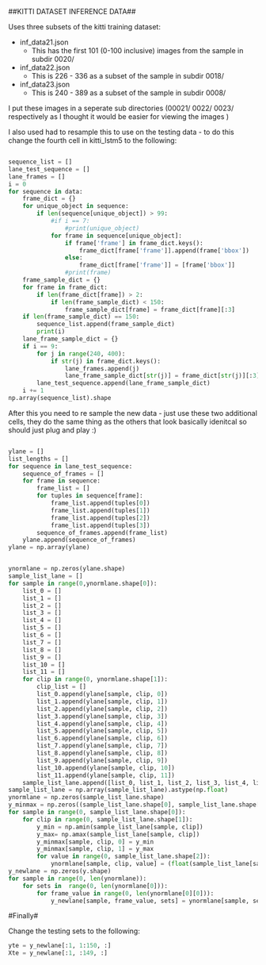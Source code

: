 ##KITTI DATASET INFERENCE DATA##


Uses three subsets of the kitti training dataset:


* inf_data21.json 
	* This has the first 101 (0-100 inclusive) images from the sample in subdir 0020/ 
* inf_data22.json
	* This is 226 - 336 as a subset of the sample in subdir 0018/
* inf_data23.json
	* This is 240 - 389 as a subset of the sample in subdir 0008/

I put these images in a seperate sub directories (00021/ 0022/ 0023/ respectively as I thought it would be easier for viewing the images )


I also used had to resample this to use on the testing data - to do this change the fourth cell in kitti_lstm5 to the following:

```python

sequence_list = []
lane_test_sequence = []
lane_frames = []
i = 0
for sequence in data:
    frame_dict = {}
    for unique_object in sequence:
        if len(sequence[unique_object]) > 99:
            #if i == 7:
                #print(unique_object)
            for frame in sequence[unique_object]:
                if frame['frame'] in frame_dict.keys():
                    frame_dict[frame['frame']].append(frame['bbox'])
                else:
                    frame_dict[frame['frame']] = [frame['bbox']]
                #print(frame)
    frame_sample_dict = {}
    for frame in frame_dict:
        if len(frame_dict[frame]) > 2:
            if len(frame_sample_dict) < 150:
                frame_sample_dict[frame] = frame_dict[frame][:3]
    if len(frame_sample_dict) == 150:
        sequence_list.append(frame_sample_dict)
        print(i)
    lane_frame_sample_dict = {}
    if i == 9:
        for j in range(240, 400):
            if str(j) in frame_dict.keys():
                lane_frames.append(j)
                lane_frame_sample_dict[str(j)] = frame_dict[str(j)][:3]
        lane_test_sequence.append(lane_frame_sample_dict)
    i += 1               
np.array(sequence_list).shape
```



After this you need to re sample the new data - just use these two additional cells, they do the same thing as the others that look basically idenitcal so should just plug and play :)




```python

ylane = []
list_lengths = []
for sequence in lane_test_sequence:
    sequence_of_frames = []
    for frame in sequence:
        frame_list = []
        for tuples in sequence[frame]:
            frame_list.append(tuples[0])
            frame_list.append(tuples[1])
            frame_list.append(tuples[2])
            frame_list.append(tuples[3])
        sequence_of_frames.append(frame_list)
    ylane.append(sequence_of_frames)
ylane = np.array(ylane)
```



```python

ynormlane = np.zeros(ylane.shape)
sample_list_lane = []
for sample in range(0,ynormlane.shape[0]):
    list_0 = []
    list_1 = []
    list_2 = []
    list_3 = []
    list_4 = []
    list_5 = []
    list_6 = []
    list_7 = []
    list_8 = []
    list_9 = []
    list_10 = []
    list_11 = []
    for clip in range(0, ynormlane.shape[1]):
        clip_list = []
        list_0.append(ylane[sample, clip, 0])
        list_1.append(ylane[sample, clip, 1])
        list_2.append(ylane[sample, clip, 2])
        list_3.append(ylane[sample, clip, 3])
        list_4.append(ylane[sample, clip, 4])
        list_5.append(ylane[sample, clip, 5])
        list_6.append(ylane[sample, clip, 6])
        list_7.append(ylane[sample, clip, 7])
        list_8.append(ylane[sample, clip, 8])
        list_9.append(ylane[sample, clip, 9])
        list_10.append(ylane[sample, clip, 10])
        list_11.append(ylane[sample, clip, 11])
    sample_list_lane.append([list_0, list_1, list_2, list_3, list_4, list_5, list_6, list_7, list_8, list_9, list_10, list_11])
sample_list_lane = np.array(sample_list_lane).astype(np.float)
ynormlane = np.zeros(sample_list_lane.shape)
y_minmax = np.zeros((sample_list_lane.shape[0], sample_list_lane.shape[1], 2))
for sample in range(0, sample_list_lane.shape[0]):
    for clip in range(0, sample_list_lane.shape[1]):
        y_min = np.amin(sample_list_lane[sample, clip])
        y_max= np.amax(sample_list_lane[sample, clip])
        y_minmax[sample, clip, 0] = y_min
        y_minmax[sample, clip, 1] = y_max
        for value in range(0, sample_list_lane.shape[2]):
            ynormlane[sample, clip, value] = (float(sample_list_lane[sample, clip, value]) - y_min)/(y_max - y_min)
y_newlane = np.zeros(y.shape)
for sample in range(0, len(ynormlane)):
    for sets in  range(0, len(ynormlane[0])):
        for frame_value in range(0, len(ynormlane[0][0])):
            y_newlane[sample, frame_value, sets] = ynormlane[sample, sets, frame_value]
```



#Finally#

Change the testing sets to the following:

```python
yte = y_newlane[:1, 1:150, :]
Xte = y_newlane[:1, :149, :]
```

